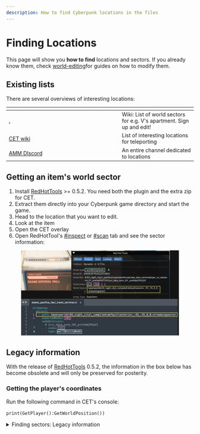 ```yaml
---
description: How to find Cyberpunk locations in the files
---
```


# Finding Locations

This page will show you **how to find** locations and sectors. If you already know them, check [world-editing](../../modding-guides/world-editing/ "mention")for guides on how to modify them.

## Existing lists

There are several overviews of interesting locations:

<table><thead><tr><th width="290"></th><th></th></tr></thead><tbody><tr><td><a data-mention href="./">.</a></td><td>Wiki: List of world sectors for e.g. V's apartment. Sign up and edit!</td></tr><tr><td><a href="https://wiki.redmodding.org/cyber-engine-tweaks/teleportation-locations">CET wiki</a></td><td>List of interesting locations for teleporting</td></tr><tr><td><a href="https://discord.com/invite/47jV2rNdgn">AMM DIscord</a></td><td>An entire channel dedicated to locations</td></tr></tbody></table>

## Getting an item's world sector

1. Install [RedHotTools](https://github.com/psiberx/cp2077-red-hot-tools/releases/) >= 0.5.2. You need both the plugin and the extra zip for CET.
2. Extract them directly into your Cyberpunk game directory and start the game.
3. Head to the location that you want to edit.
4. Look at the item
5. Open the CET overlay
6. Open RedHotTool's [#inspect](../../modding-tools/redhottools.md#inspect "mention") or [#scan](../../modding-tools/redhottools.md#scan "mention") tab and see the sector information:

<figure><img src="../../../.gitbook/assets/world_sector_node_removal.png" alt=""><figcaption></figcaption></figure>

## Legacy information

With the release of [RedHotTools](https://github.com/psiberx/cp2077-red-hot-tools/releases/) 0.5.2, the information in the box below has become obsolete and will only be preserved for posterity.&#x20;

### Getting the player's coordinates

Run the following command in CET's console:

```
print(GetPlayer():GetWorldPosition())
```

<details>

<summary>Finding sectors: Legacy information</summary>

## Finding a specific sector

For technical stuff about sectors and the really manual way to look for things go [here](https://wiki.redmodding.org/cyberpunk-2077-modding/for-mod-creators/files-and-what-they-do/the-whole-world-.streamingsector). For less masochistic methods read on.

### Prerequisite: Getting the coordinates

Complete [#getting-the-players-coordinates](places.md#getting-the-players-coordinates "mention"). Copy the result and put it into a txt file somewhere.

### Method 1: the Wolvenkit preview

1. In Wolvenkit, open the file `base\worlds\03_night_city\_compiled\default\blocks\all.streamingblock`
2. Switch to the second tab "All Sector Preview"
3. In the panel to the right, enter the coordinates that you copied from the game in step 2
4. Click "Search for Coordinate"
5. Optional: Zoom in

You can double-click on the red text to load the corresponding streamingsector file into the streamingblock's preview!



<img src="https://files.gitbook.com/v0/b/gitbook-x-prod.appspot.com/o/spaces%2F-MP_ozZVx2gRZUPXkd4r%2Fuploads%2FGzn7chW8b7Kia3ogCFjy%2Fstreamingsector_finding_sector.png?alt=media&#x26;token=8121dbe6-6c21-43fe-b5a4-cda97b58a30a" alt="veri nise" data-size="original">

For details on how to find other LOD levels, check [here](https://wiki.redmodding.org/cyberpunk-2077-modding/modding-know-how/files-and-what-they-do/the-whole-world-.streamingsector#calculating-the-files).&#x20;

### Method 2: Following the meshes

If you know a mesh that's used inside the location, you can right-click the mesh file inside Wolvenkit's asset browser and use "**Find files using this**".&#x20;

You might want to consider using a unique mesh rather than a standard cup or bottle.



<img src="https://files.gitbook.com/v0/b/gitbook-x-prod.appspot.com/o/spaces%2F-MP_ozZVx2gRZUPXkd4r%2Fuploads%2FJfiWdJYZtgTynfdwObbH%2Fstreamingsectors_find_files_using_this.png?alt=media&#x26;token=a8d590c2-7421-4b43-a61f-ba9fe8a2a056" alt="" data-size="original">

### Method 3: Via script

Go [here for PL](https://colab.research.google.com/github/Simarilius-uk/sectorStuff/blob/main/AllBlocks\_colab\_w\_streamingblock\_PL.ipynb) ([old link](https://colab.research.google.com/github/Simarilius-uk/sectorStuff/blob/main/AllBlocks\_colab\_w\_streamingblock.ipynb)) and either use the script in your webbrowser (recommended) or download the script locally to run it with Python.&#x20;

#### When running from browser:

Change the x, y and z coordinate to the coordinates that you found[ via CET](places.md#prerequisite-getting-the-coordinates):thumbsup:



<img src="https://files.gitbook.com/v0/b/gitbook-x-prod.appspot.com/o/spaces%2F-MP_ozZVx2gRZUPXkd4r%2Fuploads%2FzqTXNEq2qAMPvHS713vW%2Fexport_streaming_blender_search_script.png?alt=media&#x26;token=ff5f9877-4b3a-458d-8241-aef6e2a96294" alt="or via CET: print(GetPlayer():GetWorldPosition())" data-size="original">

#### When running locally:

The script requires you to have a local json export of `all.streamingblock` somewhere.&#x20;

Change line 11 to the absolute path of your json (remember the double slashes):

```
11     filepath = 'C:\\CyberpunkModding\\Files\\all.streamingblock.json'
```

You'll find the coordinates in line 31. Change them to the coordinates that you found [via CET](places.md#perquisite-getting-the-coordinates):

```
31     player_loc={'X':-1604.0522,'Y':353.99716,'Z':49.200005}
```

Now, run the script via Python. It'll give you a list of interior/exterior sector files together with the distance from your coordinates.

The blocks at the bottom can be used to generate a streamingblock json file for just the results, which can be imported to wolvenkit to preview them as per Method 1. if running the script locally you will need to download the sectors.streamingblock file from the github and edit the templatepath variable to point at it.



</details>

